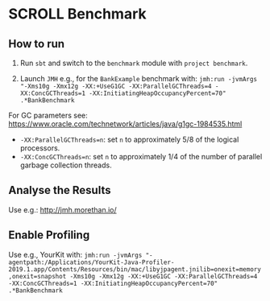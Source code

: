 SCROLL Benchmark
================

## How to run ##

1) Run `sbt` and switch to the `benchmark` module with `project benchmark`.

2) Launch `JMH` e.g., for the `BankExample` benchmark with: `jmh:run -jvmArgs "-Xms10g -Xmx12g -XX:+UseG1GC -XX:ParallelGCThreads=4 -XX:ConcGCThreads=1 -XX:InitiatingHeapOccupancyPercent=70" .*BankBenchmark`


For GC parameters see: https://www.oracle.com/technetwork/articles/java/g1gc-1984535.html

- `-XX:ParallelGCThreads=n`: set `n` to approximately 5/8 of the logical processors.
- `-XX:ConcGCThreads=n`: set `n` to approximately 1/4 of the number of parallel garbage collection threads.

## Analyse the Results ##

Use e.g.: http://jmh.morethan.io/

## Enable Profiling ##

Use e.g., YourKit with: `jmh:run -jvmArgs "-agentpath:/Applications/YourKit-Java-Profiler-2019.1.app/Contents/Resources/bin/mac/libyjpagent.jnilib=onexit=memory,onexit=snapshot -Xms10g -Xmx12g -XX:+UseG1GC -XX:ParallelGCThreads=4 -XX:ConcGCThreads=1 -XX:InitiatingHeapOccupancyPercent=70" .*BankBenchmark`
